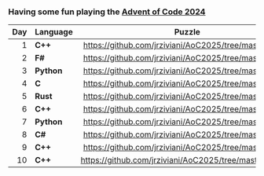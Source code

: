 ### Having some fun playing the [Advent of Code 2024](https://adventofcode.com/)

| Day | Language | Puzzle |
| ---:|----------|  :---: |
|  1  | **C++**  | https://github.com/jrziviani/AoC2025/tree/master/day_1 |
|  2  | **F#**   | https://github.com/jrziviani/AoC2025/tree/master/day_2 |
|  3  | **Python** | https://github.com/jrziviani/AoC2025/tree/master/day_3 |
|  4  | **C** | https://github.com/jrziviani/AoC2025/tree/master/day_4 |
|  5  | **Rust** | https://github.com/jrziviani/AoC2025/tree/master/day_5 |
|  6  | **C++** | https://github.com/jrziviani/AoC2025/tree/master/day_6 |
|  7  | **Python** | https://github.com/jrziviani/AoC2025/tree/master/day_7 |
|  8  | **C#** | https://github.com/jrziviani/AoC2025/tree/master/day_8 |
|  9  | **C++** | https://github.com/jrziviani/AoC2025/tree/master/day_9 |
| 10  | **C++** | https://github.com/jrziviani/AoC2025/tree/master/day_10 |
